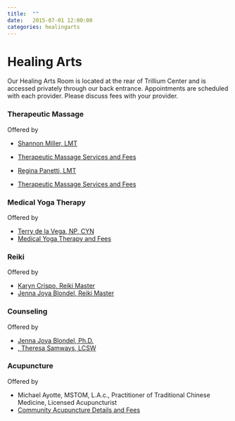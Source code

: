 ```yaml
---
title:  ""
date:   2015-07-01 12:00:00
categories: healingarts
---
```

# Healing Arts

Our Healing Arts Room is located at the rear of Trillium Center and is accessed privately through our back entrance. Appointments are scheduled with each provider. Please discuss fees with your provider.

### Therapeutic Massage
Offered by

* <a href="#" data-toggle="modal" data-target="#miller-bio">Shannon Miller, LMT</a>
* <a href="#" data-toggle="modal" data-target="#healingartsdetails-popup">Therapeutic Massage Services and Fees</a>

* <a href="#" data-toggle="modal" data-target="#panetti-bio">Regina Panetti, LMT</a>
* <a href="#" data-toggle="modal" data-target="#panettimassage-popup">Therapeutic Massage Services and Fees</a>

### Medical Yoga Therapy
Offered by

* <a href="#" data-toggle="modal" data-target="#delavega-bio">Terry de la Vega, NP, CYN</a>
* <a href="#" data-toggle="modal" data-target="#yogatherapydetails-popup">Medical Yoga Therapy and Fees</a>

### Reiki
Offered by

* <a href="#" data-toggle="modal" data-target="#crispo-bio">Karyn Crispo, Reiki Master</a>
* <a href="#" data-toggle="modal" data-target="#blondel-bio">Jenna Joya Blondel, Reiki Master</a>

### Counseling
Offered by

* <a href="#" data-toggle="modal" data-target="#blondel-bio">Jenna Joya Blondel, Ph.D.</a>
* <a href="#" data-toggle="modal" data-target="#samways-bio">, Theresa Samways, LCSW</a>

### Acupuncture
Offered by

* Michael Ayotte, MSTOM, L.A.c., Practitioner of Traditional Chinese Medicine, Licensed Acupuncturist 
* <a href="#" data-toggle="modal" data-target="#acupuncturedetails-popup">Community Acupuncture Details and Fees</a>
